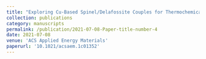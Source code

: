 ```yaml
---
title: "Exploring Cu-Based Spinel/Delafossite Couples for Thermochemical Energy Storage at Medium-High Temperature"
collection: publications
category: manuscripts
permalink: /publication/2021-07-08-Paper-title-number-4
date: 2021-07-08
venue: 'ACS Applied Energy Materials'
paperurl: '10.1021/acsaem.1c01352'
---
```

